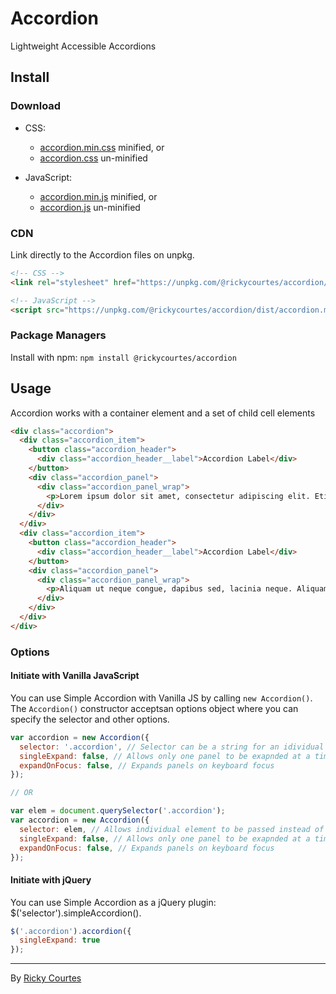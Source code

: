 # Accordion

Lightweight Accessible Accordions

## Install

### Download

+ CSS:
  - [accordion.min.css](https://unpkg.com/@rickycourtes/accordion/dist/accordion.min.css) minified, or
  - [accordion.css](https://unpkg.com/@rickycourtes/accordion/dist/accordion.css) un-minified
  
+ JavaScript:
  - [accordion.min.js](https://unpkg.com/@rickycourtes/accordion/dist/accordion.min.js) minified, or
  - [accordion.js](https://unpkg.com/@rickycourtes/accordion/dist/accordion.js) un-minified

### CDN

Link directly to the Accordion files on unpkg.

``` html 
<!-- CSS -->
<link rel="stylesheet" href="https://unpkg.com/@rickycourtes/accordion/dist/accordion.min.css">
```
``` html
<!-- JavaScript -->
<script src="https://unpkg.com/@rickycourtes/accordion/dist/accordion.min.js"></script>
```

### Package Managers

Install with npm: `npm install @rickycourtes/accordion`

## Usage

Accordion works with a container element and a set of child cell elements

``` html
<div class="accordion">
  <div class="accordion_item">
    <button class="accordion_header">
      <div class="accordion_header__label">Accordion Label</div>
    </button>
    <div class="accordion_panel">
      <div class="accordion_panel_wrap">
        <p>Lorem ipsum dolor sit amet, consectetur adipiscing elit. Etiam bibendum rhoncus porta.</p>
      </div>
    </div>
  </div>
  <div class="accordion_item">
    <button class="accordion_header">
      <div class="accordion_header__label">Accordion Label</div>
    </button>
    <div class="accordion_panel">
      <div class="accordion_panel_wrap">
        <p>Aliquam ut neque congue, dapibus sed, lacinia neque. Aliquam eleifend congue malesuada eget.</p>
      </div>
    </div>
  </div>
</div>
```

### Options

#### Initiate with Vanilla JavaScript

You can use Simple Accordion with Vanilla JS by calling `new Accordion()`. The `Accordion()` constructor acceptsan options object where you can specify the selector and other options.

``` js
var accordion = new Accordion({
  selector: '.accordion', // Selector can be a string for an idividual element
  singleExpand: false, // Allows only one panel to be exapnded at a time
  expandOnFocus: false, // Expands panels on keyboard focus
});

// OR

var elem = document.querySelector('.accordion');
var accordion = new Accordion({
  selector: elem, // Allows individual element to be passed instead of a string
  singleExpand: false, // Allows only one panel to be exapnded at a time
  expandOnFocus: false, // Expands panels on keyboard focus
});

```
#### Initiate with jQuery

You can use Simple Accordion as a jQuery plugin: $('selector').simpleAccordion().

``` js
$('.accordion').accordion({
  singleExpand: true
});
```

---

By [Ricky Courtes](https://rickycourtes.com)
